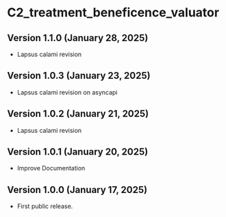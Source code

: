 # C2_treatment_beneficence_valuator


## Version 1.1.0 (January 28, 2025)

 - Lapsus calami revision


## Version 1.0.3 (January 23, 2025)

 - Lapsus calami revision on asyncapi


## Version 1.0.2 (January 21, 2025)

 - Lapsus calami revision


## Version 1.0.1 (January 20, 2025)

 - Improve Documentation


## Version 1.0.0 (January 17, 2025)

 - First public release.